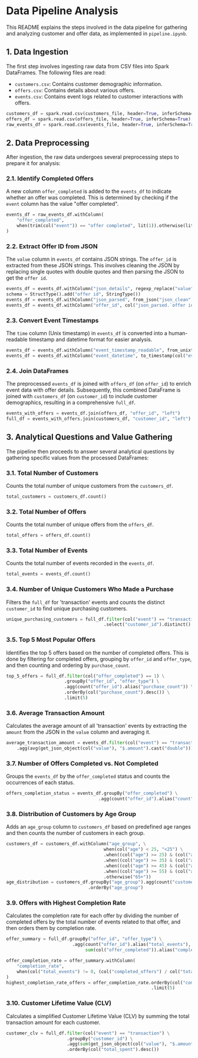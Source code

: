 # Data Pipeline Analysis

This README explains the steps involved in the data pipeline for gathering and analyzing customer and offer data, as implemented in `pipeline.ipynb`.

## 1. Data Ingestion

The first step involves ingesting raw data from CSV files into Spark DataFrames. The following files are read:

*   `customers.csv`: Contains customer demographic information.
*   `offers.csv`: Contains details about various offers.
*   `events.csv`: Contains event logs related to customer interactions with offers.

```python
customers_df = spark.read.csv(customers_file, header=True, inferSchema=True)
offers_df = spark.read.csv(offers_file, header=True, inferSchema=True)
raw_events_df = spark.read.csv(events_file, header=True, inferSchema=True)
```

## 2. Data Preprocessing

After ingestion, the raw data undergoes several preprocessing steps to prepare it for analysis:

### 2.1. Identify Completed Offers

A new column `offer_completed` is added to the `events_df` to indicate whether an offer was completed. This is determined by checking if the `event` column has the value "offer completed".

```python
events_df = raw_events_df.withColumn(
    "offer_completed",
    when(trim(col("event")) == "offer completed", lit(1)).otherwise(lit(0))
)
```

### 2.2. Extract Offer ID from JSON

The `value` column in `events_df` contains JSON strings. The `offer_id` is extracted from these JSON strings. This involves cleaning the JSON by replacing single quotes with double quotes and then parsing the JSON to get the `offer id`.

```python
events_df = events_df.withColumn("json_details", regexp_replace("value", "'", '"'))
schema = StructType().add("offer id", StringType())
events_df = events_df.withColumn("json_parsed", from_json("json_clean", schema))
events_df = events_df.withColumn("offer_id", col("json_parsed.`offer id`"))
```

### 2.3. Convert Event Timestamps

The `time` column (Unix timestamp) in `events_df` is converted into a human-readable timestamp and datetime format for easier analysis.

```python
events_df = events_df.withColumn("event_timestamp_readable", from_unixtime(col("time")))
events_df = events_df.withColumn("event_datetime", to_timestamp(col("event_timestamp_readable")))
```

### 2.4. Join DataFrames

The preprocessed `events_df` is joined with `offers_df` (on `offer_id`) to enrich event data with offer details. Subsequently, this combined DataFrame is joined with `customers_df` (on `customer_id`) to include customer demographics, resulting in a comprehensive `full_df`.

```python
events_with_offers = events_df.join(offers_df, "offer_id", "left")
full_df = events_with_offers.join(customers_df, "customer_id", "left")
```

## 3. Analytical Questions and Value Gathering

The pipeline then proceeds to answer several analytical questions by gathering specific values from the processed DataFrames:

### 3.1. Total Number of Customers

Counts the total number of unique customers from the `customers_df`.

```python
total_customers = customers_df.count()
```

### 3.2. Total Number of Offers

Counts the total number of unique offers from the `offers_df`.

```python
total_offers = offers_df.count()
```

### 3.3. Total Number of Events

Counts the total number of events recorded in the `events_df`.

```python
total_events = events_df.count()
```

### 3.4. Number of Unique Customers Who Made a Purchase

Filters the `full_df` for 'transaction' events and counts the distinct `customer_id` to find unique purchasing customers.

```python
unique_purchasing_customers = full_df.filter(col("event") == "transaction") \
                                     .select("customer_id").distinct().count()
```

### 3.5. Top 5 Most Popular Offers

Identifies the top 5 offers based on the number of completed offers. This is done by filtering for completed offers, grouping by `offer_id` and `offer_type`, and then counting and ordering by `purchase_count`.

```python
top_5_offers = full_df.filter(col("offer_completed") == 1) \
                      .groupBy("offer_id", "offer_type") \
                      .agg(count("offer_id").alias("purchase_count")) \
                      .orderBy(col("purchase_count").desc()) \
                      .limit(5)
```

### 3.6. Average Transaction Amount

Calculates the average amount of all 'transaction' events by extracting the `amount` from the JSON in the `value` column and averaging it.

```python
average_transaction_amount = events_df.filter(col("event") == "transaction") \
    .agg(avg(get_json_object(col("value"), "$.amount").cast("double"))).collect()[0][0]
```

### 3.7. Number of Offers Completed vs. Not Completed

Groups the `events_df` by the `offer_completed` status and counts the occurrences of each status.

```python
offers_completion_status = events_df.groupBy("offer_completed") \
                                   .agg(count("offer_id").alias("count"))
```

### 3.8. Distribution of Customers by Age Group

Adds an `age_group` column to `customers_df` based on predefined age ranges and then counts the number of customers in each group.

```python
customers_df = customers_df.withColumn("age_group", \
                                     when(col("age") < 25, "<25") \
                                     .when((col("age") >= 25) & (col("age") < 35), "25-34") \
                                     .when((col("age") >= 35) & (col("age") < 45), "35-44") \
                                     .when((col("age") >= 45) & (col("age") < 55), "45-54") \
                                     .when((col("age") >= 55) & (col("age") < 65), "55-64") \
                                     .otherwise("65+"))
age_distribution = customers_df.groupBy("age_group").agg(count("customer_id").alias("customer_count")) \
                               .orderBy("age_group")
```

### 3.9. Offers with Highest Completion Rate

Calculates the completion rate for each offer by dividing the number of completed offers by the total number of events related to that offer, and then orders them by completion rate.

```python
offer_summary = full_df.groupBy("offer_id", "offer_type") \
                         .agg(count("offer_id").alias("total_events"), \
                              sum(col("offer_completed")).alias("completed_offers"))

offer_completion_rate = offer_summary.withColumn(
    "completion_rate",
    when(col("total_events") != 0, (col("completed_offers") / col("total_events")) * 100).otherwise(None)
)
highest_completion_rate_offers = offer_completion_rate.orderBy(col("completion_rate").desc()) \
                                                       .limit(5)
```

### 3.10. Customer Lifetime Value (CLV)

Calculates a simplified Customer Lifetime Value (CLV) by summing the total transaction amount for each customer.

```python
customer_clv = full_df.filter(col("event") == "transaction") \
                       .groupBy("customer_id") \
                       .agg(sum(get_json_object(col("value"), "$.amount")).alias("total_spent")) \
                       .orderBy(col("total_spent").desc())
```


